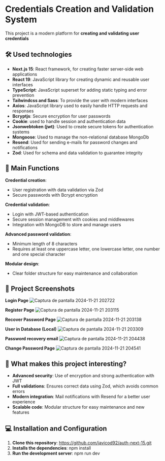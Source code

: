 # Credentials Creation and Validation System

This project is a modern platform for **creating and validating user credentials**

## 🛠️ Used technologies
- **Next.js 15**: React framework, for creating faster server-side web applications
- **React 19**: JavaScript library for creating dynamic and reusable user interfaces
- **TypeScript**: JavaScript superset for adding static typing and error prevention
- **Tailwindcss and Sass**: To provide the user with modern interfaces
- **Axios**: JavaScript library used to easily handle HTTP requests and responses
- **Bcryptjs**: Secure encryption for user passwords
- **Cookie**: used to handle session and authentication data
- **Jsonwebtoken (jwt)**: Used to create secure tokens for authentication systems
- **Mongoose**: Used to manage the non-relational database MongoDb
- **Resend**: Used for sending e-mails for password changes and notifications
- **Zod**: Used for schema and data validation to guarantee integrity

## 🚀 Main Functions
**Credential creation**:
- User registration with data validation via Zod
- Secure passwords with Bcrypt encryption

**Credential validation**:
- Login with JWT-based authentication
- Secure session management with cookies and middlewares
- Integration with MongoDB to store and manage users

**Advanced password validation**:
- Minimum length of 8 characters
- Requires at least one uppercase letter, one lowercase letter, one number and one special character

**Modular design**:
- Clear folder structure for easy maintenance and collaboration

## 📸 Project Screenshots
**Login Page**
![Captura de pantalla 2024-11-21 202722](https://github.com/user-attachments/assets/522c62f5-8277-4e81-84b7-a3554c03c566)

**Register Page**
![Captura de pantalla 2024-11-21 203115](https://github.com/user-attachments/assets/32fadf1c-c463-4ddc-b549-c90c555562b3)

**Recover Password Page**
![Captura de pantalla 2024-11-21 203138](https://github.com/user-attachments/assets/34c8dc50-588a-40c5-b4bf-6d23b60e95e7)

**User in Database (Local)**
![Captura de pantalla 2024-11-21 203309](https://github.com/user-attachments/assets/cf517e6a-e25e-4500-abc7-7bf5447f9d4a)

**Password recovery email**
![Captura de pantalla 2024-11-21 204438](https://github.com/user-attachments/assets/05a072f4-d607-4fe7-ad47-1cf1b9855adb)

**Change Password Page**
![Captura de pantalla 2024-11-21 204541](https://github.com/user-attachments/assets/70e0443a-5efd-4344-ab98-67fd5812cb15)

## 🥁 What makes this project interesting?
- **Advanced security**: Use of encryption and strong authentication with JWT
- **Full validations**: Ensures correct data using Zod, which avoids common errors
- **Modern integration**: Mail notifications with Resend for a better user experience
- **Scalable code**: Modular structure for easy maintenance and new features

## 💻 Installation and Configuration
1) **Clone this repository**: https://github.com/javicod92/auth-next-15.git
2) **Installs the dependencies**: npm install
3) **Run the development server**: npm run dev
